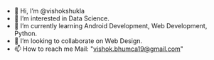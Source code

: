 - 👋 Hi, I’m @vishokshukla
- 👀 I’m interested in Data Science.
- 🌱 I’m currently learning Android Development, Web Development, Python.
- 💞️ I’m looking to collaborate on Web Design.
- 📫 How to reach me Mail: "vishok.bhumca19@gmail.com"

<!---
vishokshukla/vishokshukla is a ✨ special ✨ repository because its `README.md` (this file) appears on your GitHub profile.
You can click the Preview link to take a look at your changes.
--->
